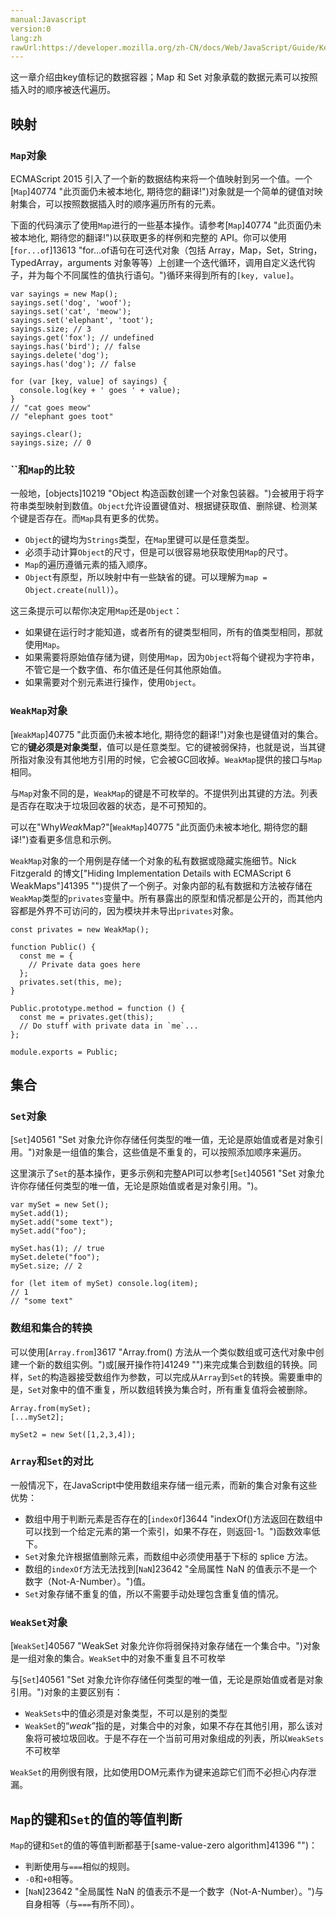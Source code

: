 ```yaml
---
manual:Javascript
version:0
lang:zh
rawUrl:https://developer.mozilla.org/zh-CN/docs/Web/JavaScript/Guide/Keyed_Collections
---
```












这一章介绍由key值标记的数据容器；Map 和 Set 对象承载的数据元素可以按照插入时的顺序被迭代遍历。


## 映射<a name="映射"></a>

### `Map`对象<a name="Map对象"></a>


ECMAScript 2015 引入了一个新的数据结构来将一个值映射到另一个值。一个[`Map`]40774 "此页面仍未被本地化, 期待您的翻译!")对象就是一个简单的键值对映射集合，可以按照数据插入时的顺序遍历所有的元素。



下面的代码演示了使用`Map`进行的一些基本操作。请参考[`Map`]40774 "此页面仍未被本地化, 期待您的翻译!")以获取更多的样例和完整的 API。你可以使用[`for...of`]13613 "for...of语句在可迭代对象（包括 Array，Map，Set，String，TypedArray，arguments 对象等等）上创建一个迭代循环，调用自定义迭代钩子，并为每个不同属性的值执行语句。")循环来得到所有的`[key, value]`。


```
var sayings = new Map();
sayings.set('dog', 'woof');
sayings.set('cat', 'meow');
sayings.set('elephant', 'toot');
sayings.size; // 3
sayings.get('fox'); // undefined
sayings.has('bird'); // false
sayings.delete('dog');
sayings.has('dog'); // false

for (var [key, value] of sayings) {
  console.log(key + ' goes ' + value);
}
// "cat goes meow"
// "elephant goes toot"

sayings.clear();
sayings.size; // 0
```

### ``和`Map`的比较<a name="Object和Map的比较"></a>


一般地，[objects]10219 "Object 构造函数创建一个对象包装器。")会被用于将字符串类型映射到数值。`Object`允许设置键值对、根据键获取值、删除键、检测某个键是否存在。而`Map`具有更多的优势。


* `Object`的键均为`Strings`类型，在`Map`里键可以是任意类型。
* 必须手动计算`Object`的尺寸，但是可以很容易地获取使用`Map`的尺寸。
* `Map`的遍历遵循元素的插入顺序。
* `Object`有原型，所以映射中有一些缺省的键。可以理解为`map = Object.create(null)`）。


这三条提示可以帮你决定用`Map`还是`Object`：


* 如果键在运行时才能知道，或者所有的键类型相同，所有的值类型相同，那就使用`Map`。
* 如果需要将原始值存储为键，则使用`Map`，因为`Object`将每个键视为字符串，不管它是一个数字值、布尔值还是任何其他原始值。
* 如果需要对个别元素进行操作，使用`Object`。

### `WeakMap`对象<a name="WeakMap对象"></a>


[`WeakMap`]40775 "此页面仍未被本地化, 期待您的翻译!")对象也是键值对的集合。它的**键必须是对象类型**，值可以是任意类型。它的键被弱保持，也就是说，当其键所指对象没有其他地方引用的时候，它会被GC回收掉。`WeakMap`提供的接口与`Map`相同。



与`Map`对象不同的是，`WeakMap`的键是不可枚举的。不提供列出其键的方法。列表是否存在取决于垃圾回收器的状态，是不可预知的。



可以在&quot;Why*Weak*Map?&quot;[`WeakMap`]40775 "此页面仍未被本地化, 期待您的翻译!")查看更多信息和示例。



`WeakMap`对象的一个用例是存储一个对象的私有数据或隐藏实施细节。Nick Fitzgerald 的博文[&quot;Hiding Implementation Details with ECMAScript 6 WeakMaps&quot;]41395 "")提供了一个例子。对象内部的私有数据和方法被存储在`WeakMap`类型的`privates`变量中。所有暴露出的原型和情况都是公开的，而其他内容都是外界不可访问的，因为模块并未导出`privates`对象。


```
const privates = new WeakMap();

function Public() {
  const me = {
    // Private data goes here
  };
  privates.set(this, me);
}

Public.prototype.method = function () {
  const me = privates.get(this);
  // Do stuff with private data in `me`...
};

module.exports = Public;
```

## 集合<a name="集合"></a>

### `Set`对象<a name="Set对象"></a>


[`Set`]40561 "Set 对象允许你存储任何类型的唯一值，无论是原始值或者是对象引用。")对象是一组值的集合，这些值是不重复的，可以按照添加顺序来遍历。



这里演示了`Set`的基本操作，更多示例和完整API可以参考[`Set`]40561 "Set 对象允许你存储任何类型的唯一值，无论是原始值或者是对象引用。")。


```
var mySet = new Set();
mySet.add(1);
mySet.add("some text");
mySet.add("foo");

mySet.has(1); // true
mySet.delete("foo");
mySet.size; // 2

for (let item of mySet) console.log(item);
// 1
// "some text"
```

### 数组和集合的转换<a name="数组和集合的转换"></a>


可以使用[`Array.from`]3617 "Array.from() 方法从一个类似数组或可迭代对象中创建一个新的数组实例。")或[展开操作符]41249 "")来完成集合到数组的转换。同样，`Set`的构造器接受数组作为参数，可以完成从`Array`到`Set`的转换。需要重申的是，`Set`对象中的值不重复，所以数组转换为集合时，所有重复值将会被删除。


```
Array.from(mySet);
[...mySet2];

mySet2 = new Set([1,2,3,4]);
```

### `Array`和`Set`的对比<a name="Array和Set的对比"></a>


一般情况下，在JavaScript中使用数组来存储一组元素，而新的集合对象有这些优势：


* 数组中用于判断元素是否存在的[`indexOf`]3644 "indexOf()方法返回在数组中可以找到一个给定元素的第一个索引，如果不存在，则返回-1。")函数效率低下。
* `Set`对象允许根据值删除元素，而数组中必须使用基于下标的 splice 方法。
* 数组的`indexOf`方法无法找到[`NaN`]23642 "全局属性 NaN 的值表示不是一个数字（Not-A-Number）。")值。
* `Set`对象存储不重复的值，所以不需要手动处理包含重复值的情况。

### `WeakSet`对象<a name="WeakSet对象"></a>


[`WeakSet`]40567 "WeakSet 对象允许你将弱保持对象存储在一个集合中。")对象是一组对象的集合。`WeakSet`中的对象不重复且不可枚举



与[`Set`]40561 "Set 对象允许你存储任何类型的唯一值，无论是原始值或者是对象引用。")对象的主要区别有：


* `WeakSets`中的值必须是对象类型，不可以是别的类型
* `WeakSet`的“*weak*”指的是，对集合中的对象，如果不存在其他引用，那么该对象将可被垃圾回收。于是不存在一个当前可用对象组成的列表，所以`WeakSets`不可枚举


`WeakSet`的用例很有限，比如使用DOM元素作为键来追踪它们而不必担心内存泄漏。


## `Map`的键和`Set`的值的等值判断<a name="Map的键和Set的值的等值判断"></a>


`Map`的键和`Set`的值的等值判断都基于[same-value-zero algorithm]41396 "")：


* 判断使用与`===`相似的规则。
* `-0`和`+0`相等。
* [`NaN`]23642 "全局属性 NaN 的值表示不是一个数字（Not-A-Number）。")与自身相等（与`===`有所不同）。








